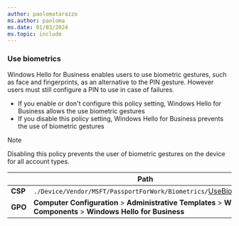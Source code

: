 ```yaml
---
author: paolomatarazzo
ms.author: paoloma
ms.date: 01/03/2024
ms.topic: include
---
```


### Use biometrics

Windows Hello for Business enables users to use biometric gestures, such as face and fingerprints, as an alternative to the PIN gesture. However users must still configure a PIN to use in case of failures.

- If you enable or don't configure this policy setting, Windows Hello for Business allows the use biometric gestures
- If you disable this policy setting, Windows Hello for Business prevents the use of biometric gestures

> [!NOTE]
> Disabling this policy prevents the user of biometric gestures on the device for all account types.

|  | Path |
|--|--|
| **CSP** | `./Device/Vendor/MSFT/PassportForWork/Biometrics/`[UseBiometrics](/windows/client-management/mdm/passportforwork-csp#devicebiometricsusebiometrics) |
| **GPO** | **Computer Configuration** > **Administrative Templates** > **Windows Components** > **Windows Hello for Business** |
